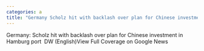 ```yaml
---
categories: a
title: "Germany Scholz hit with backlash over plan for Chinese investment in Hamburg port  DW English"
---
```

Germany: Scholz hit with backlash over plan for Chinese investment in Hamburg port&nbsp;&nbsp;DW (English)View Full Coverage on Google News